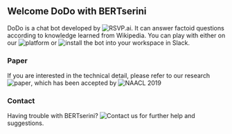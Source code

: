 ## Welcome DoDo with BERTserini

DoDo is a chat bot developed by ![RSVP.ai](https://rsvp.ai).
It can answer factoid questions according to knowledge learned from Wikipedia.
You can play with either on our ![platform](https://dodo.ai/BERTserini)
or ![install](https://rsvp-ai.slack.com/apps/AJ3A5LMS5-dodo) the bot into your workspace in Slack.


### Paper

If you are interested in the technical detail, please refer to our research ![paper](https://amyxie361.github.io/BERTserini/Paper),
which has been accepted by ![NAACL 2019](https://naacl2019.org/)

### Contact

Having trouble with BERTserini? ![Contact us](https://amyxie361.github.io/BERTserini/Contact)
 for further help and suggestions.
